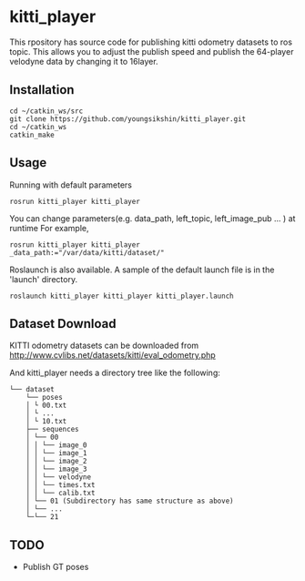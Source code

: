 # kitti_player

This rpository has source code for publishing kitti odometry datasets to ros topic. This allows you to adjust the publish speed and publish the 64-player velodyne data by changing it to 16layer.

## Installation

```
cd ~/catkin_ws/src
git clone https://github.com/youngsikshin/kitti_player.git
cd ~/catkin_ws
catkin_make
```

## Usage

Running with default parameters

```
rosrun kitti_player kitti_player
```

You can change parameters(e.g. data_path, left_topic, left_image_pub ... ) at runtime
For example, 

```
rosrun kitti_player kitti_player _data_path:="/var/data/kitti/dataset/"
```

Roslaunch is also available. A sample of the default launch file is in the 'launch' directory.

```
roslaunch kitti_player kitti_player kitti_player.launch
```

## Dataset Download

KITTI odometry datasets can be downloaded from http://www.cvlibs.net/datasets/kitti/eval_odometry.php

And kitti_player needs a directory tree like the following: 
```
└── dataset
    └── poses
    │ └ 00.txt
    │ └ ...
    │ └ 10.txt
    ├── sequences
    │ └── 00
    │ │ └── image_0
    │ │ └── image_1
    │ │ └── image_2
    │ │ └── image_3
    │ │ └── velodyne
    │ │ └── times.txt
    │ │ └── calib.txt
    │ └── 01 (Subdirectory has same structure as above)
    │ └── ...
    └─└── 21
```

## TODO

* Publish GT poses

